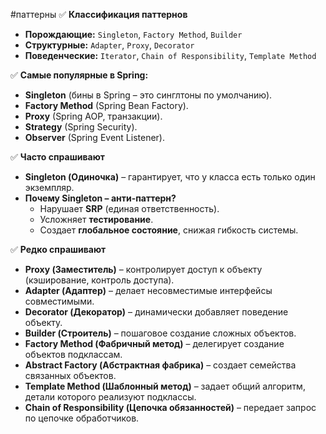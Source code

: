 #паттерны 
✅ **Классификация паттернов**
- **Порождающие:** `Singleton`, `Factory Method`, `Builder`
- **Структурные:** `Adapter`, `Proxy`, `Decorator`
- **Поведенческие:** `Iterator`, `Chain of Responsibility`, `Template Method`

✅ **Самые популярные в Spring:**
- **Singleton** (бины в Spring – это синглтоны по умолчанию).
- **Factory Method** (Spring Bean Factory).
- **Proxy** (Spring AOP, транзакции).
- **Strategy** (Spring Security).
- **Observer** (Spring Event Listener).

✅ **Часто спрашивают**
- **Singleton (Одиночка)** – гарантирует, что у класса есть только один экземпляр.
- **Почему Singleton – анти-паттерн?**
    - Нарушает **SRP** (единая ответственность).
    - Усложняет **тестирование**.
    - Создает **глобальное состояние**, снижая гибкость системы.

✅ **Редко спрашивают**
- **Proxy (Заместитель)** – контролирует доступ к объекту (кэширование, контроль доступа).
- **Adapter (Адаптер)** – делает несовместимые интерфейсы совместимыми.
- **Decorator (Декоратор)** – динамически добавляет поведение объекту.
- **Builder (Строитель)** – пошаговое создание сложных объектов.
- **Factory Method (Фабричный метод)** – делегирует создание объектов подклассам.
- **Abstract Factory (Абстрактная фабрика)** – создает семейства связанных объектов.
- **Template Method (Шаблонный метод)** – задает общий алгоритм, детали которого реализуют подклассы.
- **Chain of Responsibility (Цепочка обязанностей)** – передает запрос по цепочке обработчиков.

